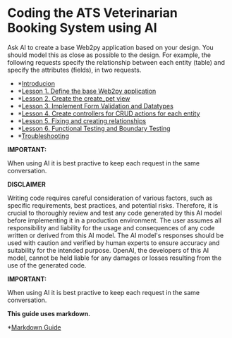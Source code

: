 # Coding the ATS Veterinarian Booking System using AI

Ask AI to create a base Web2py application based on your design. You should model this as close as possible to the design. For example, the following requests specify the relationship between each entity (table) and specify the attributes (fields), in two requests.

- *[Introducion](README.md)
- *[Lesson 1. Define the base Web2py application](LESSON_1.md)
- *[Lesson 2. Create the create_pet view](LESSON_2.md)
- *[Lesson 3. Implement Form Validation and Datatypes](LESSON_3.md)
- *[Lesson 4. Create controllers for CRUD actions for each entity](LESSON_4.md)
- *[Lesson 5. Fixing and creating relationships](LESSON_5.md)
- *[Lesson 6. Functional Testing and Boundary Testing](LESSON_6.md)
- *[Troubleshooting](TROUBLESHOOTING.md)

**IMPORTANT:**

When using AI it is best practive to keep each request in the same conversation.

**DISCLAIMER**

Writing code requires careful consideration of various factors, such as specific requirements, best practices, and potential risks. Therefore, it is crucial to thoroughly review and test any code generated by this AI model before implementing it in a production environment. The user assumes all responsibility and liability for the usage and consequences of any code written or derived from this AI model. The AI model's responses should be used with caution and verified by human experts to ensure accuracy and suitability for the intended purpose. OpenAI, the developers of this AI model, cannot be held liable for any damages or losses resulting from the use of the generated code.

**IMPORTANT:**

When using AI it is best practive to keep each request in the same conversation.

**This guide uses markdown.**

*[Markdown Guide](https://www.markdownguide.org/basic-syntax/)